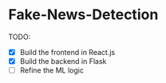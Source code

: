 # Fake-News-Detection

TODO:

- [x] Build the frontend in React.js
- [x] Build the backend in Flask
- [ ] Refine the ML logic